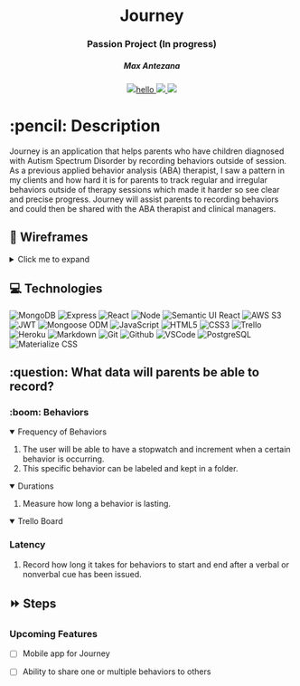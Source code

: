 <div align="center">
   <h1>Journey</h1>
   <h3>Passion Project (In progress)</h3>
   <h5>Max Antezana</h5>
   
   <a href="https://mantezana1998.github.io/portfolio/" target="_blank">
      <img src="https://img.shields.io/badge/-Portfolio:_user.github.io-darkgreen?style=flat&logo=medium"/>hello
   </a>
   <a href="https://www.linkedin.com/in/antezana-max/" target="_blank">
      <img src="https://img.shields.io/badge/-linkedin.com/in/user-blue?style=flat&``logo=Linkedin&logoColor=white">
   </a> 
   <a href="mailto:maximo00antezana@gmail.com" target="_blank">
      <img src="https://img.shields.io/badge/-user@gmail.com-c14438?style=flat&logo=Gmail&``logoColor=white">
   </a>
</div>
   
<h1>:pencil: Description</h1>
<p>Journey is an application that helps parents who have children diagnosed with Autism Spectrum Disorder by recording behaviors outside of session. As a previous applied behavior analysis (ABA) therapist, I saw a pattern in my clients and how hard it is for parents to track regular and irregular behaviors outside of therapy sessions which made it harder so see clear and precise progress. Journey will assist parents to recording behaviors and could then be shared with the ABA therapist and clinical managers.</p>

## :floppy_disk: Wireframes

<details>
  <summary markdown="span">Click me to expand</summary>
  <details>Embedded</details>
   <p>Click here</p>
  <details>Embedded</details>
   <p>Click here</p>
  <details>Embedded</details>
   <p>Click here</p>
</details>

## :computer: Technologies 

![MongoDB](https://img.shields.io/badge/-MongoDB-333?style=flat&logo=mongodb)
![Express](https://img.shields.io/badge/-Express-333?style=flat&logo=express)
![React](https://img.shields.io/badge/-React-333?style=flat&logo=react) 
![Node](https://img.shields.io/badge/-Node.js-333?style=flat&logo=node.js)
![Semantic UI React](https://img.shields.io/badge/-Semantic%20UI%20React-333?style=flat&logo=semanticuireact)
![AWS S3](https://img.shields.io/badge/-AWS_S3-333?style=flat&logo=amazons3)
![JWT](https://img.shields.io/badge/-JSON_Web_Tokens-333?style=flat&logo=jsonwebtokens)
![Mongoose ODM](https://img.shields.io/badge/-Mongoose_ODM-333?style=flat&logo=mongodb)
![JavaScript](https://img.shields.io/badge/-JavaScript-333?style=flat&logo=javascript) 
![HTML5](https://img.shields.io/badge/-HTML5-333?style=flat&logo=html5)
![CSS3](https://img.shields.io/badge/-CSS-333?style=flat&logo=css3)
![Trello](https://img.shields.io/badge/-Trello-333?style=flat&logo=trello) 
![Heroku](https://img.shields.io/badge/-Heroku-333?style=flat&logo=heroku)
![Markdown](https://img.shields.io/badge/-Markdown-333?style=flat&logo=markdown)
![Git](https://img.shields.io/badge/-Git-333?style=flat&logo=git)
![Github](https://img.shields.io/badge/-GitHub-333?style=flat&logo=github)
![VSCode](https://img.shields.io/badge/-VS_Code-333?style=flat&logo=visualstudio)
![PostgreSQL](https://img.shields.io/badge/-PostgreSQL-333?style=flat&logo=postgresql)
![Materialize CSS](https://img.shields.io/badge/-Materialize_CSS-333?style=flat&logo=materialdesign) 

<h2> :question: What data will parents be able to record? </h2>

<h3> :boom: Behaviors </h3>
<details open>
<summary>Frequency of Behaviors</summary>
<ol>
    <li>The user will be able to have a stopwatch and increment when a certain behavior is occurring.</li>
    <li>This specific behavior can be labeled and kept in a folder.</li>
</ol>
</details>

<details open>   
<summary>Durations</summary>
<ol>
    <li>Measure how long a behavior is lasting.</li>
</ol>
</details>

<details open>
<h3>Latency</h3>
<summary>Trello Board</summary>
<ol>
    <li>Record how long it takes for behaviors to start and end after a verbal or nonverbal cue has been issued.</li>
</ol>   
</details>

## :fast_forward: Steps   

### Upcoming Features

- [ ] Mobile app for Journey 

- [ ] Ability to share one or multiple behaviors to others
